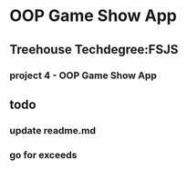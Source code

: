 # OOP Game Show App

## Treehouse Techdegree:FSJS 
### project 4 - OOP Game Show App



## todo
### update readme.md
### go for exceeds 
